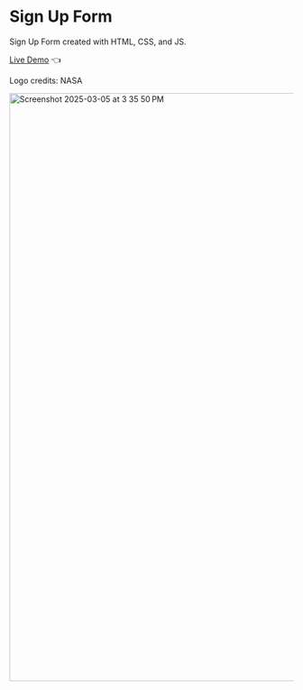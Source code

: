 # Sign Up Form

Sign Up Form created with HTML, CSS, and JS.

[Live Demo](https://zoekurtzer.github.io/sign-up-form/) :point_left:

Logo credits: NASA

<img width="1043" alt="Screenshot 2025-03-05 at 3 35 50 PM" src="https://github.com/user-attachments/assets/ffefbfae-0017-42ec-87a4-db8c3f61397f" />

